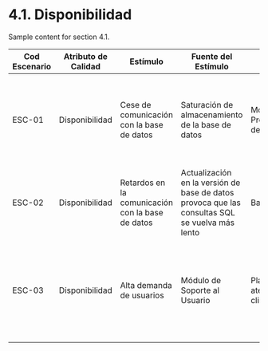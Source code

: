 # 4.1. Disponibilidad

Sample content for section 4.1.

| **Cod Escenario** | **Atributo de Calidad** | **Estímulo**                           | **Fuente del Estímulo** | **Artefacto**                  | **Entorno**                         | **Respuesta**                                                | **Medida de Respuesta**                             |
|------------------|-------------------------|----------------------------------------|-------------------------|--------------------------------|-------------------------------------|-------------------------------------------------------------|-----------------------------------------------------|
| ESC-01           | Disponibilidad           | Cese de comunicación con la base de datos    | Saturación de almacenamiento de la base de datos| Módulo de Procesamiento de Pagos | Operación en horario laboral con alta demanda                | Suspender el funcionamiento de la aplicación y no aceptar nuevas transacciones  | Plazo de 30 minutos para mejorar el plan de capacidad de la base de datos |
| ESC-02           | Disponibilidad           | Retardos en la comunicación con la base de datos | Actualización en la versión de base de datos provoca que las consultas SQL se vuelva más lento  | Base de datos | Llamadas GET al backend | La base de datos ya no presenta retardos en la comunicación | La base de datos no presenta retardos el 99.9% de las veces |
| ESC-03          | Disponibilidad           | Alta demanda de usuarios|Módulo de Soporte al Usuario| Plataforma de atención al cliente | Operación en fin de semana con promociones especiales| El sistema de chat continúa operando sin interrupciones | El tiempo de respuesta del chat se mantiene por debajo de 2 segundos el 99% de las veces|
